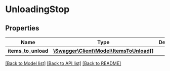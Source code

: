 # UnloadingStop

## Properties
Name | Type | Description | Notes
------------ | ------------- | ------------- | -------------
**items_to_unload** | [**\Swagger\Client\Model\ItemsToUnload[]**](ItemsToUnload.md) |  | [optional] 

[[Back to Model list]](../../README.md#documentation-for-models) [[Back to API list]](../../README.md#documentation-for-api-endpoints) [[Back to README]](../../README.md)

